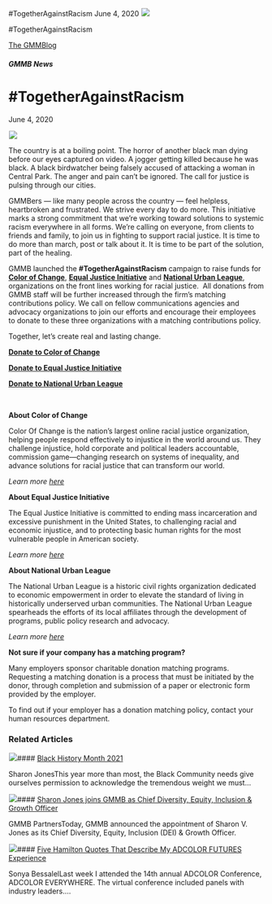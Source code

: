 



#Together​Against​Racism
June 4, 2020
![](data:image/gif;base64,R0lGODlhAQABAAAAACH5BAEKAAEALAAAAAABAAEAAAICTAEAOw==)![](https://www.gmmb.com/wp-content/uploads/2020/11/GMMB_TogetherBlogPhotosBanner.jpg)



#Together​Against​Racism





 [The GMMBlog](/blog/)



##### GMMB News

 #Together​Against​Racism
========================


June 4, 2020



![](data:image/gif;base64,R0lGODlhAQABAAAAACH5BAEKAAEALAAAAAABAAEAAAICTAEAOw==)![](https://www.gmmb.com/wp-content/uploads/2020/11/GMMB_TogetherBlogPhotosBanner-552x352.jpg) 


The country is at a boiling point. The horror of another black man dying before our eyes captured on video. A jogger getting killed because he was black. A black birdwatcher being falsely accused of attacking a woman in Central Park. The anger and pain can’t be ignored. The call for justice is pulsing through our cities.


GMMBers — like many people across the country — feel helpless, heartbroken and frustrated. We strive every day to do more. This initiative marks a strong commitment that we’re working toward solutions to systemic racism everywhere in all forms. We’re calling on everyone, from clients to friends and family, to join us in fighting to support racial justice. It is time to do more than march, post or talk about it. It is time to be part of the solution, part of the healing.


GMMB launched the **#TogetherAgainstRacism** campaign to raise funds for [**Color of Change**,](https://secure.actblue.com/donate/color-of-change-education-fund-1?refcode=GMMB&amount=25,100,250,1000,Other&recurring=1) [**Equal Justice Initiative**](https://eji.org/) and [**National Urban League**](https://nul.org/donate-gmmb), organizations on the front lines working for racial justice.  All donations from GMMB staff will be further increased through the firm’s matching contributions policy. We call on fellow communications agencies and advocacy organizations to join our efforts and encourage their employees to donate to these three organizations with a matching contributions policy.


Together, let’s create real and lasting change.


[**Donate to Color of Change**](https://secure.actblue.com/donate/color-of-change-education-fund-1?refcode=GMMB&amount=25,100,250,1000,Other&recurring=1)


[**Donate to Equal Justice Initiative**](https://support.eji.org/give/153413/#!/donation/checkout)


[**Donate to National Urban League**](https://nul.org/donate-gmmb)


 


**About Color of Change**


Color Of Change is the nation’s largest online racial justice organization, helping people respond effectively to injustice in the world around us. They challenge injustice, hold corporate and political leaders accountable, commission game—changing research on systems of inequality, and advance solutions for racial justice that can transform our world.


*Learn more* [*here*](https://secure.actblue.com/donate/color-of-change-education-fund-1?refcode=GMMB&amount=25,100,250,1000,Other&recurring=1)


**About Equal Justice Initiative**


The Equal Justice Initiative is committed to ending mass incarceration and excessive punishment in the United States, to challenging racial and economic injustice, and to protecting basic human rights for the most vulnerable people in American society.


*Learn more* [*here*](https://eji.org/)


**About National Urban League** 


The National Urban League is a historic civil rights organization dedicated to economic empowerment in order to elevate the standard of living in historically underserved urban communities. The National Urban League spearheads the efforts of its local affiliates through the development of programs, public policy research and advocacy.


*Learn more* [*here*](https://nul.org/donate-gmmb)


**Not sure if your company has a matching program?** 


Many employers sponsor charitable donation matching programs. Requesting a matching donation is a process that must be initiated by the donor, through completion and submission of a paper or electronic form provided by the employer.


To find out if your employer has a donation matching policy, contact your human resources department.









### Related Articles

![](data:image/gif;base64,R0lGODlhAQABAAAAACH5BAEKAAEALAAAAAABAAEAAAICTAEAOw==)![](https://www.gmmb.com/wp-content/uploads/2021/02/Black_History_Month-05-380x200.jpg)#### [Black History Month 2021](https://www.gmmb.com/news/bhm-2021/)

Sharon JonesThis year more than most, the Black Community needs give ourselves permission to acknowledge the tremendous weight we must…

![](data:image/gif;base64,R0lGODlhAQABAAAAACH5BAEKAAEALAAAAAABAAEAAAICTAEAOw==)![](https://www.gmmb.com/wp-content/uploads/2021/01/GMMB-Logo-1-380x200.png)#### [Sharon Jones joins GMMB as Chief Diversity, Equity, Inclusion & Growth Officer](https://www.gmmb.com/news/sharon-jones-joins-gmmb/)

GMMB PartnersToday, GMMB announced the appointment of Sharon V. Jones as its Chief Diversity, Equity, Inclusion (DEI) & Growth Officer.

![](data:image/gif;base64,R0lGODlhAQABAAAAACH5BAEKAAEALAAAAAABAAEAAAICTAEAOw==)![](https://www.gmmb.com/wp-content/uploads/2020/11/Sonya-Doodle-FUTURES-380x200.jpg)#### [Five Hamilton Quotes That Describe My ADCOLOR FUTURES Experience](https://www.gmmb.com/news/adcolor-conference/)

Sonya BessalelLast week I attended the 14th annual ADCOLOR Conference, ADCOLOR EVERYWHERE. The virtual conference included panels with industry leaders.…




